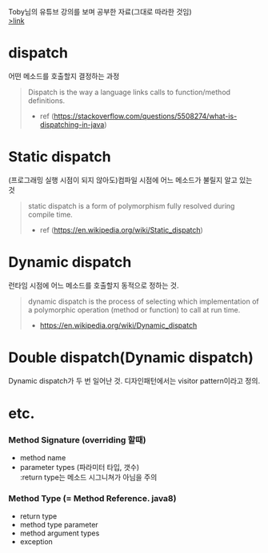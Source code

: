 Toby님의 유튜브 강의를 보며 공부한 자료(그대로 따라한 것임) <br>
[>link](https://www.youtube.com/channel/UCcqH2RV1-9ebRBhmN_uaSNg)

# dispatch
어떤 메소드를 호출할지 결정하는 과정
> Dispatch is the way a language links calls to function/method definitions.
> * ref (https://stackoverflow.com/questions/5508274/what-is-dispatching-in-java)

# Static dispatch
(프로그래밍 실행 시점이 되지 않아도)컴파일 시점에 어느 메소드가 불릴지 알고 있는 것
> static dispatch is a form of polymorphism fully resolved during compile time. 
> * ref (https://en.wikipedia.org/wiki/Static_dispatch)

# Dynamic dispatch
런타임 시점에 어느 메소드를 호출할지 동적으로 정하는 것. 
> dynamic dispatch is the process of selecting which implementation of a polymorphic operation (method or function) to call at run time. 
> * https://en.wikipedia.org/wiki/Dynamic_dispatch

# Double dispatch(Dynamic dispatch)
Dynamic dispatch가 두 번 일어난 것.
디자인패턴에서는 visitor pattern이라고 정의. 

# etc.
### Method Signature (overriding 할때) 
* method name
* parameter types (파라미터 타입, 갯수)<br>
:return type는 메소드 시그니쳐가 아님을 주의

### Method Type (= Method Reference. java8)
* return type
* method type parameter
* method argument types
* exception
